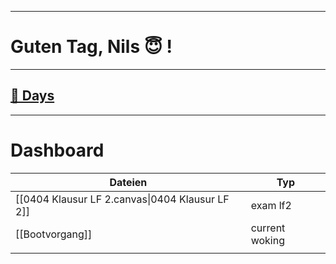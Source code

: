 
---
# Guten Tag, Nils 😇 !

---

## [📅 Days]([[_Days]])


---
# Dashboard
| Dateien                                             | Typ            |
| --------------------------------------------------- | -------------- |
| [[0404 Klausur LF 2.canvas\|0404 Klausur LF 2]]<br> | exam lf2       |
| [[Bootvorgang]]                                     | current woking |
|                                                     |                |

